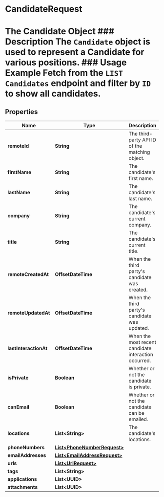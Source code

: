 

# CandidateRequest

# The Candidate Object ### Description The `Candidate` object is used to represent a Candidate for various positions.  ### Usage Example Fetch from the `LIST Candidates` endpoint and filter by `ID` to show all candidates.
## Properties

Name | Type | Description | Notes
------------ | ------------- | ------------- | -------------
**remoteId** | **String** | The third-party API ID of the matching object. |  [optional]
**firstName** | **String** | The candidate&#39;s first name. |  [optional]
**lastName** | **String** | The candidate&#39;s last name. |  [optional]
**company** | **String** | The candidate&#39;s current company. |  [optional]
**title** | **String** | The candidate&#39;s current title. |  [optional]
**remoteCreatedAt** | **OffsetDateTime** | When the third party&#39;s candidate was created. |  [optional]
**remoteUpdatedAt** | **OffsetDateTime** | When the third party&#39;s candidate was updated. |  [optional]
**lastInteractionAt** | **OffsetDateTime** | When the most recent candidate interaction occurred. |  [optional]
**isPrivate** | **Boolean** | Whether or not the candidate is private. |  [optional]
**canEmail** | **Boolean** | Whether or not the candidate can be emailed. |  [optional]
**locations** | **List&lt;String&gt;** | The candidate&#39;s locations. |  [optional]
**phoneNumbers** | [**List&lt;PhoneNumberRequest&gt;**](PhoneNumberRequest.md) |  |  [optional]
**emailAddresses** | [**List&lt;EmailAddressRequest&gt;**](EmailAddressRequest.md) |  |  [optional]
**urls** | [**List&lt;UrlRequest&gt;**](UrlRequest.md) |  |  [optional]
**tags** | **List&lt;String&gt;** |  |  [optional]
**applications** | **List&lt;UUID&gt;** |  |  [optional]
**attachments** | **List&lt;UUID&gt;** |  |  [optional]



